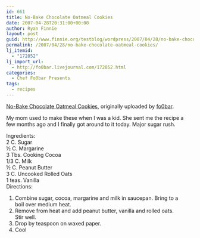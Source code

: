 ```yaml
---
id: 661
title: No-Bake Chocolate Oatmeal Cookies
date: 2007-04-28T20:31:00+00:00
author: Ryan Finnie
layout: post
guid: http://www.finnie.org/testblog/wordpress/2007/04/28/no-bake-chocolate-oatmeal-cookies/
permalink: /2007/04/28/no-bake-chocolate-oatmeal-cookies/
lj_itemid:
  - "172852"
lj_import_url:
  - http://fo0bar.livejournal.com/172852.html
categories:
  - Chef Fo0bar Presents
tags:
  - recipes
---
```

<div class="flickr-frame">
  <a href="http://www.flickr.com/photos/fo0bar/476287469/" title="photo sharing"><img src="http://farm1.static.flickr.com/224/476287469_989f096db5.jpg" class="flickr-photo" alt="" /></a><br /> <span class="flickr-caption"><a href="http://www.flickr.com/photos/fo0bar/476287469/">No-Bake Chocolate Oatmeal Cookies</a>, originally uploaded by <a href="http://www.flickr.com/people/fo0bar/">fo0bar</a>.</span>
</div>

<p class="flickr-yourcomment">
  My mom used to make these when I was a kid. She sent me the recipe a few months ago and I finally got around to it today. Major sugar rush.
</p>

Ingredients:  
2 C. Sugar  
½ C. Margarine  
3 Tbs. Cooking Cocoa  
1/3 C. Milk  
½ C. Peanut Butter  
3 C. Uncooked Rolled Oats  
1 teas. Vanilla  
Directions:  
1) Combine sugar, cocoa, margarine and milk in saucepan. Bring to a  
boil over medium heat.  
2) Remove from heat and add peanut butter, vanilla and rolled oats.  
Stir well.  
3) Drop by teaspoon on waxed paper.  
4) Cool